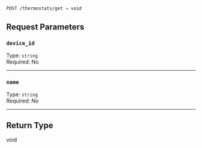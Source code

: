 # 

```
POST /thermostats/get ⇒ void
```



## Request Parameters

### `device_id`

Type: `string`\
Required: No



---

### `name`

Type: `string`\
Required: No



---

## Return Type

void
